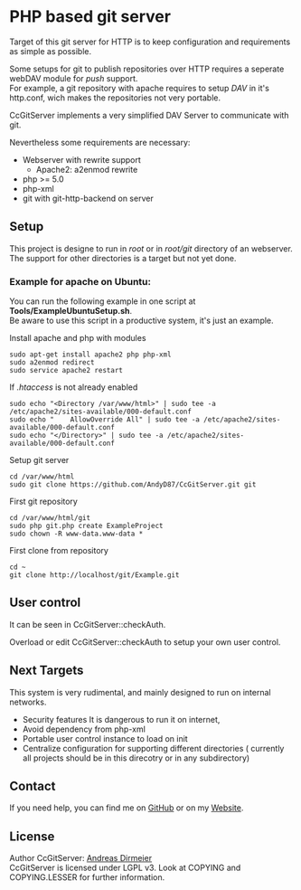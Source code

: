 # PHP based git server

Target of this git server for HTTP is to keep configuration and requirements as simple as possible.

Some setups for git to publish repositories over HTTP requires a seperate webDAV module for *push* support.  
For example, a git repository with apache requires to setup *DAV* in it's http.conf, wich makes the repositories not very portable.

CcGitServer implements a very simplified DAV Server to communicate with git.

Nevertheless some requirements are necessary:
 - Webserver with rewrite support
   - Apache2: a2enmod rewrite
 - php >= 5.0
 - php-xml
 - git with git-http-backend on server
 
## Setup

This project is designe to run in *root* or in *root/git* directory of an webserver. The support
for other directories is a target but not yet done.

### Example for apache on Ubuntu:

You can run the following example in one script at **Tools/ExampleUbuntuSetup.sh**.  
Be aware to use this script in a productive system, it's just an example.

Install apache and php with modules

    sudo apt-get install apache2 php php-xml
    sudo a2enmod redirect
    sudo service apache2 restart

If *.htaccess* is not already enabled

    sudo echo "<Directory /var/www/html>" | sudo tee -a /etc/apache2/sites-available/000-default.conf
    sudo echo "    AllowOverride All" | sudo tee -a /etc/apache2/sites-available/000-default.conf
    sudo echo "</Directory>" | sudo tee -a /etc/apache2/sites-available/000-default.conf

Setup git server 

    cd /var/www/html
    sudo git clone https://github.com/AndyD87/CcGitServer.git git

First git repository

    cd /var/www/html/git
    sudo php git.php create ExampleProject
    sudo chown -R www-data.www-data *

First clone from repository

    cd ~
    git clone http://localhost/git/Example.git

## User control

It can be seen in CcGitServer::checkAuth.

Overload or edit CcGitServer::checkAuth to setup your own user control.

## Next Targets

This system is very rudimental, and mainly designed to run on internal networks.

- Security features
    It is dangerous to run it on internet,
- Avoid dependency from php-xml
- Portable user control instance to load on init
- Centralize configuration for supporting different directories
    ( currently all projects should be in this direcotry or in any subdirectory)

## Contact

If you need help, you can find me on [GitHub](https://github.com/AndyD87) or on my [Website](https://adirmeier.de).

## License

Author CcGitServer: [Andreas Dirmeier](http://adirmeier.de)  
CcGitServer is licensed under LGPL v3. Look at COPYING and COPYING.LESSER for further information.
